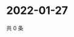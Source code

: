 # 2022-01-27

共 0 条

<!-- BEGIN WEIBO -->
<!-- 最后更新时间 Thu Jan 27 2022 15:00:55 GMT+0800 (China Standard Time) -->

<!-- END WEIBO -->
